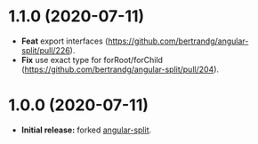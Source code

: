 <a name="1.1.0"></a>

# 1.1.0 (2020-07-11)

- **Feat** export interfaces (https://github.com/bertrandg/angular-split/pull/226).
- **Fix** use exact type for forRoot/forChild (https://github.com/bertrandg/angular-split/pull/204).

<a name="1.0.0"></a>

# 1.0.0 (2020-07-11)

- **Initial release:** forked [angular-split](https://github.com/bertrandg/angular-split).
